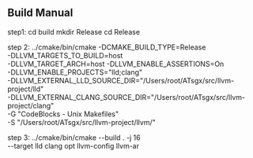 ## Build Manual

step1:
    cd build
    mkdir Release
    cd Release

step 2:
    ../cmake/bin/cmake -DCMAKE_BUILD_TYPE=Release \
    -DLLVM_TARGETS_TO_BUILD=host \
    -DLLVM_TARGET_ARCH=host  -DLLVM_ENABLE_ASSERTIONS=On \
    -DLLVM_ENABLE_PROJECTS="lld;clang" \
    -DLLVM_EXTERNAL_LLD_SOURCE_DIR="/Users/root/ATsgx/src/llvm-project/lld" \
    -DLLVM_EXTERNAL_CLANG_SOURCE_DIR="/Users/root/ATsgx/src/llvm-project/clang" \
    -G "CodeBlocks - Unix Makefiles" \
    -S "/Users/root/ATsgx/src/llvm-project/llvm/"

step 3:
    ../cmake/bin/cmake --build . -j 16 \
    --target lld clang opt llvm-config llvm-ar